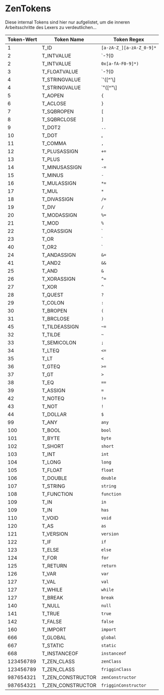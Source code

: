 # ZenTokens

Diese internal Tokens sind hier nur aufgelistet, um die inneren Arbeitsschritte des Lexers zu verdeutlichen...

| Token-Wert | Token Name          | Token Regex                                                 |
| ---------- | ------------------- | ----------------------------------------------------------- |
| 1          | T_ID                | `[a-zA-Z_][a-zA-Z_0-9]*`                                    |
| 2          | T_INTVALUE          | `\-?(0|[1-9][0-9]*)`                                       |
| 2          | T_INTVALUE          | `0x[a-fA-F0-9]*)`                                           |
| 3          | T_FLOATVALUE        | `\-?(0|[1-9][0-9]*)\.[0-9]+([eE][\+\-]?[0-9]+)?[fFdD]?` |
| 4          | T_STRINGVALUE       | `'([^'\\]|\\(['"\\/bfnrt]|u[0-9a-fA-F]{4}))*'`        |
| 4          | T_STRINGVALUE       | `"([^"\\]|\\(['"\\/bfnrt]|u[0-9a-fA-F]{4}))*"`        |
| 5          | T_AOPEN             | `{`                                                         |
| 6          | T_ACLOSE            | `}`                                                         |
| 7          | T_SQBROPEN          | `[`                                                         |
| 8          | T_SQBRCLOSE         | `]`                                                         |
| 9          | T_DOT2              | `..`                                                        |
| 10         | T_DOT               | `。`                                                         |
| 11         | T_COMMA             | `,`                                                         |
| 12         | T_PLUSASSIGN        | `+=`                                                        |
| 13         | T_PLUS              | `+`                                                         |
| 14         | T_MINUSASSIGN       | `-=`                                                        |
| 15         | T_MINUS             | `-`                                                         |
| 16         | T_MULASSIGN         | `*=`                                                        |
| 17         | T_MUL               | `*`                                                         |
| 18         | T_DIVASSIGN         | `/=`                                                        |
| 19         | T_DIV               | `/`                                                         |
| 20         | T_MODASSIGN         | `%=`                                                        |
| 21         | T_MOD               | `%`                                                         |
| 22         | T_ORASSIGN          | `|=`                                                        |
| 23         | T_OR                | `|`                                                         |
| 40         | T_OR2               | `||`                                                        |
| 24         | T_ANDASSIGN         | `&=`                                                    |
| 41         | T_AND2              | `&&`                                                |
| 25         | T_AND               | `&`                                                     |
| 26         | T_XORASSIGN         | `^=`                                                        |
| 27         | T_XOR               | `^`                                                         |
| 28         | T_QUEST             | `?`                                                         |
| 29         | T_COLON             | `:`                                                         |
| 30         | T_BROPEN            | `(`                                                         |
| 31         | T_BRCLOSE           | `)`                                                         |
| 45         | T_TILDEASSIGN       | `~=`                                                        |
| 32         | T_TILDE             | `~`                                                         |
| 33         | T_SEMICOLON         | `;`                                                         |
| 34         | T_LTEQ              | `<=`                                                     |
| 35         | T_LT                | `<`                                                      |
| 36         | T_GTEQ              | `>=`                                                     |
| 37         | T_GT                | `>`                                                      |
| 38         | T_EQ                | `==`                                                        |
| 39         | T_ASSIGN            | `=`                                                         |
| 42         | T_NOTEQ             | `!=`                                                        |
| 43         | T_NOT               | `!`                                                         |
| 44         | T_DOLLAR            | `$`                                                         |
| 99         | T_ANY               | `any`                                                       |
| 100        | T_BOOL              | `bool`                                                      |
| 101        | T_BYTE              | `byte`                                                      |
| 102        | T_SHORT             | `short`                                                     |
| 103        | T_INT               | `int`                                                       |
| 104        | T_LONG              | `long`                                                      |
| 105        | T_FLOAT             | `float`                                                     |
| 106        | T_DOUBLE            | `double`                                                    |
| 107        | T_STRING            | `string`                                                    |
| 108        | T_FUNCTION          | `function`                                                  |
| 109        | T_IN                | `in`                                                        |
| 109        | T_IN                | `has`                                                       |
| 110        | T_VOID              | `void`                                                      |
| 120        | T_AS                | `as`                                                        |
| 121        | T_VERSION           | `version`                                                   |
| 122        | T_IF                | `if`                                                        |
| 123        | T_ELSE              | `else`                                                      |
| 124        | T_FOR               | `for`                                                       |
| 125        | T_RETURN            | `return`                                                    |
| 126        | T_VAR               | `var`                                                       |
| 127        | T_VAL               | `val`                                                       |
| 127        | T_WHILE             | `while`                                                     |
| 127        | T_BREAK             | `break`                                                     |
| 140        | T_NULL              | `null`                                                      |
| 141        | T_TRUE              | `true`                                                      |
| 142        | T_FALSE             | `false`                                                     |
| 160        | T_IMPORT            | `import`                                                    |
| 666        | T_GLOBAL            | `global`                                                    |
| 667        | T_STATIC            | `static`                                                    |
| 668        | T_INSTANCEOF        | `instanceof`                                                |
| 123456789  | T_ZEN_CLASS       | `zenClass`                                                  |
| 123456789  | T_ZEN_CLASS       | `frigginClass`                                              |
| 987654321  | T_ZEN_CONSTRUCTOR | `zenConstructor`                                            |
| 987654321  | T_ZEN_CONSTRUCTOR | `frigginConstructor`                                        |